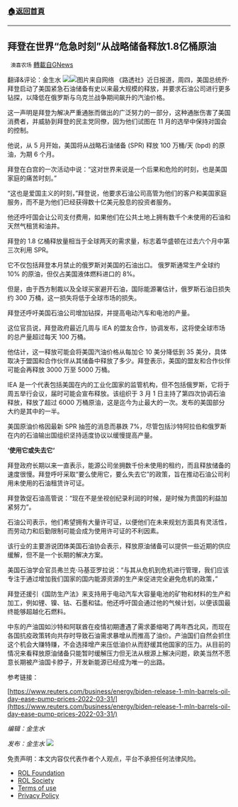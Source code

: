 ###  [:house:返回首頁](https://github.com/ourhimalayas/txt)
---


## 拜登在世界“危急时刻”从战略储备释放1.8亿桶原油
` 澳喜农场` [轉載自GNews](https://gnews.org/zh-hans/2268100/)

翻译&评论：金生水
![](https://assets.gnews.org/wp-content/uploads/2022/04/Gnews.png)![](https://assets.gnews.org/wp-content/uploads/2022/04/1-5.jpg)图片来自网络
《路透社》近日报道，周四，美国总统乔·拜登启动了美国紧急石油储备有史以来最大规模的释放，并要求石油公司进行更多钻探，以降低在俄罗斯与乌克兰战争期间飙升的汽油价格。

这一声明是拜登为解决严重通胀而做出的广泛努力的一部分，这种通胀伤害了美国消费者，并威胁到拜登的民主党同僚，因为他们试图在 11 月的选举中保持对国会的控制。

他说，从 5 月开始，美国将从战略石油储备 (SPR) 释放 100 万桶/天 (bpd) 的原油，为期 6 个月。

拜登在白宫的一次活动中说：“这对世界来说是一个后果和危险的时刻，也是美国家庭的痛苦时刻。”

“这也是爱国主义的时刻，”拜登说，他要求石油公司高管为他们的客户和美国家庭服务，而不是为他们已经获得数十亿美元股息的投资者服务。

他还呼吁国会让公司支付费用，如果他们在公共土地上拥有数千个未使用的石油和天然气租赁和油井。

拜登的 1.8 亿桶释放量相当于全球两天的需求量，标志着华盛顿在过去六个月中第三次利用 SPR。

它不仅包括拜登本月禁止的俄罗斯对美国的石油出口。 俄罗斯通常生产全球约 10% 的原油，但仅占美国液体燃料进口的 8%。

但是，由于西方制裁以及全球买家避开石油，国际能源署估计，俄罗斯石油日损失约 300 万桶，这一损失将低于全球市场的损失。

拜登还呼吁美国石油公司增加钻探，并提高电动汽车和电池的产量。

这位官员说，拜登政府最近几周与 IEA 的盟友合作，协调发布，这将使全球市场的总产量超过每天 100 万桶。

他估计，这一释放可能会将美国汽油价格从每加仑 10 美分降低到 35 美分，具体取决于盟国和合作伙伴从其储备中释放了多少。拜登表示，美国的盟友和合作伙伴可能会再释放 3000 万至 5000 万桶。

IEA 是一个代表包括美国在内的工业化国家的监管机构，但不包括俄罗斯，它将于周五举行会议，届时可能会宣布释放。该组织于 3 月 1 日主持了第四次协调石油释放，释放了超过 6000 万桶原油，这是迄今为止最大的一次。发布的美国部分大约是其中的一半。

美国原油价格因最新 SPR 抽签的消息而暴跌 7%，尽管包括沙特阿拉伯和俄罗斯在内的石油输出国组织坚持适度协议以缓慢提高产量。

**‘****使用它或失去它****‘**

拜登政府长期以来一直表示，能源公司坐拥数千份未使用的租约，而且释放储备的速度很慢。拜登呼吁采取“要么使用它，要么失去它”的政策，旨在推动石油公司利用未使用的石油租赁许可证。

拜登敦促石油高管说：“现在不是坐视创纪录利润的时候，是时候为贵国的利益加紧努力”。

石油公司表示，他们希望拥有大量许可证，以便他们在未来规划方面具有灵活性，而劳动力和后勤限制可能会成为使用许可证的不利因素。

该行业的主要游说团体美国石油协会表示，释放原油储备可以提供一些近期的供应缓解，但不是一个长期的解决方案。

美国石油学会官员弗兰克·马基亚罗拉说：“与其从危机到危机进行管理，我们应该专注于通过增加我们国家的国内能源资源的生产来促进完全避免危机的政策，”

拜登还援引《国防生产法》来支持用于电动汽车大容量电池的矿物和材料的生产和加工，例如锂、镍、钴、石墨和锰。他还呼吁国会通过他的气候计划，以便该国最终能够超越化石燃料。

中东的产油国如沙特和阿联酋在疫情初期遭遇了需求萎缩喝了两年西北风，而现在各国抗疫政策转向共存时导致石油需求暴增从而推高了油价。产油国们自然会抓住这个机会大赚特赚，不会选择增产来压低油价从而舒缓其他国家的压力。从目前的情况来看释放原油储备只能暂时缓解压力但无法从根源上解决问题，欧美当然不愿意长期被产油国卡脖子，开发新能源已经成为唯一的出路。

参考链接：

[https://www.reuters.com/business/energy/biden-release-1-mln-barrels-oil-day-ease-pump-prices-2022-03-31/](https://www.reuters.com/business/energy/biden-release-1-mln-barrels-oil-day-ease-pump-prices-2022-03-31/)

*编辑：金生水*

*发布：金生水*
![](https://assets.gnews.org/wp-content/uploads/2022/04/HA-1.jpg)
 

免责声明：本文内容仅代表作者个人观点，平台不承担任何法律风险。

- [ROL Foundation](https://rolfoundation.org/)
- [ROL Society](https://rolsociety.org/)
- [Terms of use](https://gnews.org/terms-of-use-3/)
- [Privacy Policy](https://gnews.org/privacy-policy/)

